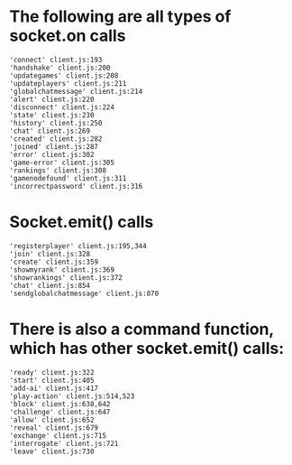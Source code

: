 The following are all types of socket.on calls
==============================================

```
'connect' client.js:193
'handshake' client.js:200
'updategames' client.js:208
'updateplayers' client.js:211
'globalchatmessage' client.js:214
'alert' client.js:220
'disconnect' client.js:224
'state' client.js:230
'history' client.js:250
'chat' client.js:269
'created' client.js:282
'joined' client.js:287
'error' client.js:302
'game-error' client.js:305
'rankings' client.js:308
'gamenodefound' client.js:311
'incorrectpassword' client.js:316
```

Socket.emit() calls
===================
```
'registerplayer' client.js:195,344
'join' client.js:328
'create' client.js:359
'showmyrank' client.js:369
'showrankings' client.js:372
'chat' client.js:854
'sendglobalchatmessage' client.js:870
```


There is also a command function, which has other socket.emit() calls:
===========================================

```
'ready' client.js:322
'start' client.js:405
'add-ai' client.js:417
'play-action' client.js:514,523
'block' client.js:638,642
'challenge' client.js:647
'allow' client.js:652
'reveal' client.js:679
'exchange' client.js:715
'interrogate' client.js:721
'leave' client.js:730
```
